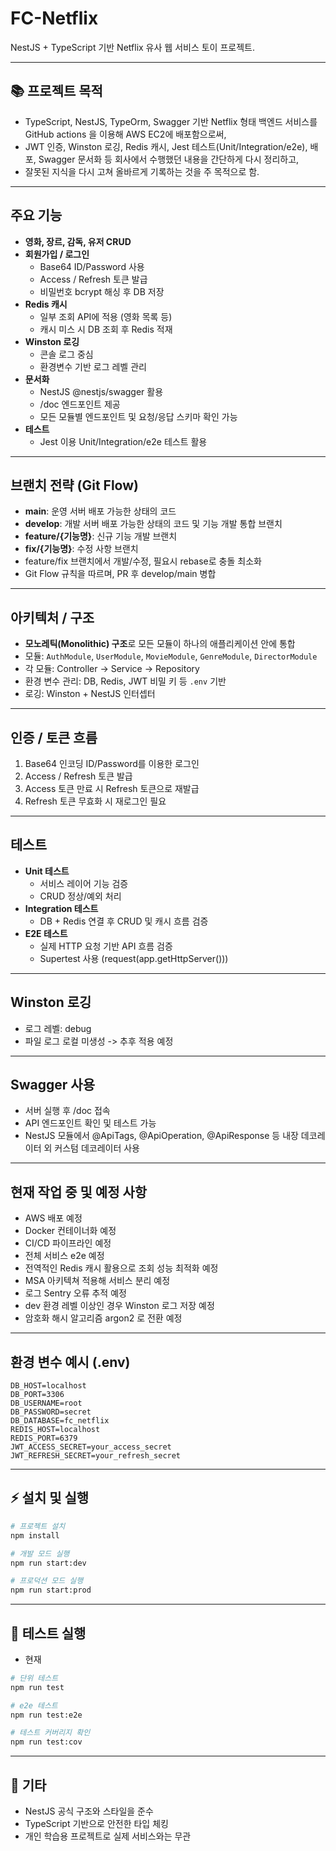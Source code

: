 # FC-Netflix

NestJS + TypeScript 기반 Netflix 유사 웹 서비스 토이 프로젝트.  

---

## 📚 프로젝트 목적
- TypeScript, NestJS, TypeOrm, Swagger 기반 Netflix 형태 백엔드 서비스를 GitHub actions 을 이용해 AWS EC2에 배포함으로써,
- JWT 인증, Winston 로깅, Redis 캐시, Jest 테스트(Unit/Integration/e2e), 배포, Swagger 문서화 등 회사에서 수행했던 내용을 간단하게 다시 정리하고, 
- 잘못된 지식을 다시 고쳐 올바르게 기록하는 것을 주 목적으로 함. 

---

## 주요 기능
- **영화, 장르, 감독, 유저 CRUD**
- **회원가입 / 로그인**
    - Base64 ID/Password 사용
    - Access / Refresh 토큰 발급
    - 비밀번호 bcrypt 해싱 후 DB 저장
- **Redis 캐시**
    - 일부 조회 API에 적용 (영화 목록 등)
    - 캐시 미스 시 DB 조회 후 Redis 적재
- **Winston 로깅**
    - 콘솔 로그 중심
    - 환경변수 기반 로그 레벨 관리
- **문서화**
    - NestJS @nestjs/swagger 활용
    - /doc 엔드포인트 제공
    - 모든 모듈별 엔드포인트 및 요청/응답 스키마 확인 가능
- **테스트**
    - Jest 이용 Unit/Integration/e2e 테스트 활용

---

## 브랜치 전략 (Git Flow)
- **main**: 운영 서버 배포 가능한 상태의 코드
- **develop**: 개발 서버 배포 가능한 상태의 코드 및 기능 개발 통합 브랜치
- **feature/{기능명}**: 신규 기능 개발 브랜치
- **fix/{기능명}**: 수정 사항 브랜치
- feature/fix 브랜치에서 개발/수정, 필요시 rebase로 충돌 최소화
- Git Flow 규칙을 따르며, PR 후 develop/main 병합

---

## 아키텍처 / 구조
- **모노레틱(Monolithic) 구조**로 모든 모듈이 하나의 애플리케이션 안에 통합
- 모듈: `AuthModule`, `UserModule`, `MovieModule`, `GenreModule`, `DirectorModule`
- 각 모듈: Controller → Service → Repository
- 환경 변수 관리: DB, Redis, JWT 비밀 키 등 `.env` 기반
- 로깅: Winston + NestJS 인터셉터

---

## 인증 / 토큰 흐름
1. Base64 인코딩 ID/Password를 이용한 로그인
2. Access / Refresh 토큰 발급
3. Access 토큰 만료 시 Refresh 토큰으로 재발급
4. Refresh 토큰 무효화 시 재로그인 필요

---

## 테스트
- **Unit 테스트**
    - 서비스 레이어 기능 검증
    - CRUD 정상/예외 처리
- **Integration 테스트**
    - DB + Redis 연결 후 CRUD 및 캐시 흐름 검증
- **E2E 테스트**
    - 실제 HTTP 요청 기반 API 흐름 검증 
    - Supertest 사용 (request(app.getHttpServer()))

---

## Winston 로깅
- 로그 레벨: debug
- 파일 로그 로컬 미생성 -> 추후 적용 예정

---

## Swagger 사용
- 서버 실행 후 /doc 접속
- API 엔드포인트 확인 및 테스트 가능
- NestJS 모듈에서 @ApiTags, @ApiOperation, @ApiResponse 등 내장 데코레이터 외 커스텀 데코레이터 사용

---

## 현재 작업 중 및 예정 사항
- AWS 배포 예정
- Docker 컨테이너화 예정
- CI/CD 파이프라인 예정
- 전체 서비스 e2e 예정
- 전역적인 Redis 캐시 활용으로 조회 성능 최적화 예정
- MSA 아키텍쳐 적용해 서비스 분리 예정
- 로그 Sentry 오류 추적 예정
- dev 환경 레벨 이상인 경우 Winston 로그 저장 예정
- 암호화 해시 알고리즘 argon2 로 전환 예정

---

## 환경 변수 예시 (.env)
```env
DB_HOST=localhost
DB_PORT=3306
DB_USERNAME=root
DB_PASSWORD=secret
DB_DATABASE=fc_netflix
REDIS_HOST=localhost
REDIS_PORT=6379
JWT_ACCESS_SECRET=your_access_secret
JWT_REFRESH_SECRET=your_refresh_secret
```

---

## ⚡ 설치 및 실행

```bash
# 프로젝트 설치
npm install

# 개발 모드 실행
npm run start:dev

# 프로덕션 모드 실행
npm run start:prod
```

---

## 🧪 테스트 실행
- 현재 

```bash
# 단위 테스트
npm run test

# e2e 테스트
npm run test:e2e

# 테스트 커버리지 확인
npm run test:cov
```

---

## 📝 기타

* NestJS 공식 구조와 스타일을 준수
* TypeScript 기반으로 안전한 타입 체킹
* 개인 학습용 프로젝트로 실제 서비스와는 무관
